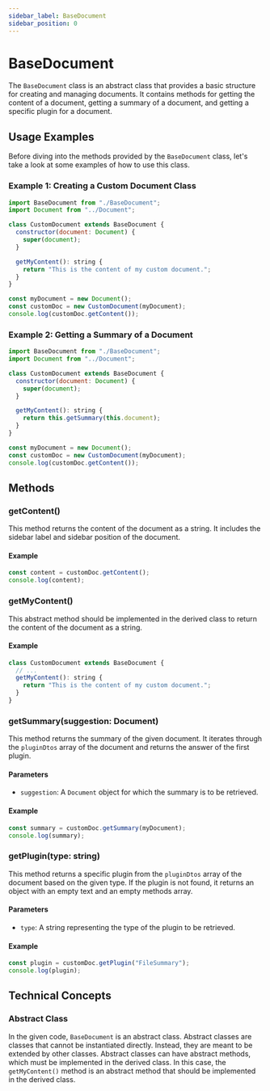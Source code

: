 ```yaml
---
sidebar_label: BaseDocument
sidebar_position: 0
---
```

# BaseDocument

The `BaseDocument` class is an abstract class that provides a basic structure for creating and managing documents. It contains methods for getting the content of a document, getting a summary of a document, and getting a specific plugin for a document.

## Usage Examples

Before diving into the methods provided by the `BaseDocument` class, let's take a look at some examples of how to use this class.

### Example 1: Creating a Custom Document Class

```javascript
import BaseDocument from "./BaseDocument";
import Document from "../Document";

class CustomDocument extends BaseDocument {
  constructor(document: Document) {
    super(document);
  }

  getMyContent(): string {
    return "This is the content of my custom document.";
  }
}

const myDocument = new Document();
const customDoc = new CustomDocument(myDocument);
console.log(customDoc.getContent());
```

### Example 2: Getting a Summary of a Document

```javascript
import BaseDocument from "./BaseDocument";
import Document from "../Document";

class CustomDocument extends BaseDocument {
  constructor(document: Document) {
    super(document);
  }

  getMyContent(): string {
    return this.getSummary(this.document);
  }
}

const myDocument = new Document();
const customDoc = new CustomDocument(myDocument);
console.log(customDoc.getContent());
```

## Methods

### getContent()

This method returns the content of the document as a string. It includes the sidebar label and sidebar position of the document.

#### Example

```javascript
const content = customDoc.getContent();
console.log(content);
```

### getMyContent()

This abstract method should be implemented in the derived class to return the content of the document as a string.

#### Example

```javascript
class CustomDocument extends BaseDocument {
  // ...
  getMyContent(): string {
    return "This is the content of my custom document.";
  }
}
```

### getSummary(suggestion: Document)

This method returns the summary of the given document. It iterates through the `pluginDtos` array of the document and returns the answer of the first plugin.

#### Parameters

- `suggestion`: A `Document` object for which the summary is to be retrieved.

#### Example

```javascript
const summary = customDoc.getSummary(myDocument);
console.log(summary);
```

### getPlugin(type: string)

This method returns a specific plugin from the `pluginDtos` array of the document based on the given type. If the plugin is not found, it returns an object with an empty text and an empty methods array.

#### Parameters

- `type`: A string representing the type of the plugin to be retrieved.

#### Example

```javascript
const plugin = customDoc.getPlugin("FileSummary");
console.log(plugin);
```

## Technical Concepts

### Abstract Class

In the given code, `BaseDocument` is an abstract class. Abstract classes are classes that cannot be instantiated directly. Instead, they are meant to be extended by other classes. Abstract classes can have abstract methods, which must be implemented in the derived class. In this case, the `getMyContent()` method is an abstract method that should be implemented in the derived class.